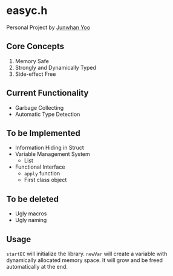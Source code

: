 # easyc.h

Personal Project by [Junwhan Yoo](junwyoo@hotmail.com)

## Core Concepts

1. Memory Safe
2. Strongly and Dynamically Typed
3. Side-effect Free

## Current Functionality

* Garbage Collecting
* Automatic Type Detection

## To be Implemented

* Information Hiding in Struct
* Variable Management System
  * List
* Functional Interface
  * `apply` function
  * First class object

## To be deleted

* Ugly macros
* Ugly naming

## Usage

`startEC` will initialize the library.
`newVar` will create a variable with dynamically allocated memory space. It will grow and be
freed automatically at the end.
